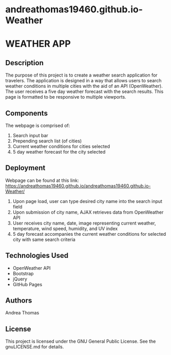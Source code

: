 # andreathomas19460.github.io-Weather
# WEATHER APP
## Description

The purpose of this project is to create a weather search application for travelers. 
The application is designed in a way that allows users to search weather conditions in multiple cities with the aid of an API (OpenWeather).
The user receives a five day weather forecast with the search results.
This page is formatted to be responsive to multiple viewports. 

## Components

The webpage is comprised of:

1. Search input bar
2. Prepending search list (of cities)
3. Current weather conditions for cities selected
4. 5 day weather forecast for the city selected

## Deployment

Webpage can be found at this link: https://andreathomas19460.github.io/andreathomas19460.github.io-Weather/

1. Upon page load, user can type desired city name into the search input field
2. Upon submission of city name, AJAX retrieves data from OpenWeather API
3. User receives city name, date, image representing current weather, temperature, wind speed, humidity, and UV index
4. 5 day forecast accompanies the current weather conditions for selected city with same search criteria


## Technologies Used

* OpenWeather API
* Bootstrap
* jQuery
* GitHub Pages

## Authors

Andrea Thomas

## License 

This project is licensed under the GNU General Public License. See the gnuLICENSE.md for details. 